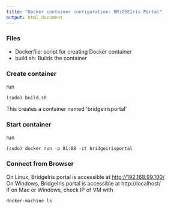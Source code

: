 ```yaml
---
title: "Docker container configuration: BRiDGEIris Portal"
output: html_document
---
```


### Files

* Dockerfile: script for creating Docker container
* build.sh: Builds the container

### Create container

run

```
(sudo) build.sh
```

This creates a container named 'bridgeirisportal'

### Start container

run

```
(sudo) docker run -p 81:80 -it bridgeirisportal
```

### Connect from Browser

On Linux, BridgeIris portal is accessible at http://192.168.99.100/  <br>
On Windows, BridgeIris portal is accessible at http://localhost/ <br>
If on Mac or Windows, check IP of VM with 

```
docker-machine ls
```


